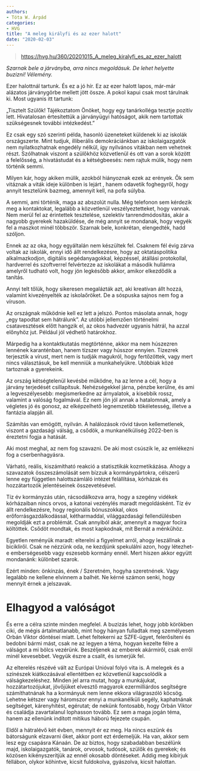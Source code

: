 ```yaml
---
authors:
- Tóta W. Árpád
categories:
- HVG
title: "A meleg királyfi és az ezer halott"
date: "2020-02-03"
---
```


> https://hvg.hu/360/20201015_A_meleg_kiralyfi_es_az_ezer_halott

*Szarnak bele a járványba, arra nincs megoldásuk. De lehet helyette buzizni! Vélemény.*

Ezer halottnál tartunk. És ez a jó hír. Ez az ezer halott lapos, már-már alázatos járványgörbe mellett jött össze. A pokol kapui csak most tárulnak ki. Most ugyanis itt tartunk:

„Tisztelt Szülők! Tájékoztatom Önöket, hogy egy tanárkolléga tesztje pozitív lett. Hivatalosan értesítettük a járványügyi hatóságot, akik nem tartottak szükségesnek további intézkedést.”

Ez csak egy szó szerinti példa, hasonló üzeneteket küldenek ki az iskolák országszerte. Mint tudjuk, illiberális demokráciánkban az iskolaigazgatók nem nyilatkozhatnak engedély nélkül, így nyilvános vitákban nem vehetnek részt. Szólhatnak viszont a szülőkhöz közvetlenül  és ott van a sorok között a felelősség, a hivatástudat és a kétségbeesés: nem rajtuk múlik, hogy nem történik semmi.

Milyen kár, hogy akiken múlik, azokból hiányoznak ezek az erények. Ők sem vitáznak  a viták ideje különben is lejárt , hanem odavetik foghegyről, hogy annyit tesztelünk bazmeg, amennyit kell, na pofa súlyba.

A semmi, ami történik, maga az abszolút nulla. Még telefonon sem kérdezik meg a kontaktokat, legalább a közvetlenül veszélyeztetteket, hogy vannak. Nem merül fel az érintettek tesztelése, szelektív tanrendmódosítás, akár a nagyobb gyerekek hazaküldése, de még annyit se mondanak, hogy vegyék fel a maszkot minél többször. Szarnak bele, konkrétan, elengedték, hadd szóljon.

Ennek az az oka, hogy egyáltalán nem készültek fel. Csaknem fél évig zárva voltak az iskolák, ennyi idő állt rendelkezésre, hogy az oktatáspolitika alkalmazkodjon, digitális segédanyagokkal, képzéssel, átállási protokollal, hardverrel és szoftverrel felvértezze az iskolákat a második hullámra  amelyről tudható volt, hogy jön  legkésőbb akkor, amikor elkezdődik a tanítás.

Annyi telt tőlük, hogy sikeresen megalázták azt, aki kreatívan állt hozzá, valamint kivezényelték az iskolaőröket. De a sóspuska sajnos nem fog a víruson.

Az országnak működnie kell  ez lett a jelszó. Pontos másolata annak, hogy „egy tapodtat sem hátrálunk”. Az utóbbi jellemzően történelmi csatavesztések előtt hangzik el, az okos hadvezér ugyanis hátrál, ha azzal előnyhöz jut. Például jól védhető határokhoz.

Márpedig ha a kontaktkutatás megtörténne, akkor ma nem húszezren lennének karanténban, hanem tízszer vagy hússzor ennyien. Tízezrek terjesztik a vírust, mert nem is tudják magukról, hogy fertőzöttek, vagy mert nincs választásuk, be kell menniük a munkahelyükre. Utóbbiak közé tartoznak a gyerekeink.

Az ország kétségtelenül kevésbé működne, ha az lenne a cél, hogy a járvány terjedését csillapítsuk. Nehézségekkel járna, pénzbe kerülne, és ami a legveszélyesebb: megismerkedne az árnyalatok, a kisebbik rossz, valamint a valóság fogalmával. Ez nem jön jól annak a hatalomnak, amely a végletes jó és gonosz, az elképzelhető legnemzetibb tökéletesség, illetve a fantázia alapján áll.

Számítás van emögött, nyilván. A halálozások rövid távon kellemetlenek, viszont a gazdasági válság, a csődök, a munkanélküliség 2022-ben is éreztetni fogja a hatását.

Aki most meghal, az nem fog szavazni. De aki most csúszik le, az emlékezni fog a cserbenhagyásra.

Várható, reális, kiszámítható reakció a statisztikák kozmetikázása. Ahogy a szavazatok összeszámolását sem bízzuk a kormánypártokra, célszerű lenne egy független halottszámláló intézet felállítása, kórházak és hozzátartozók jelentéseinek összevetésével.

Tíz év kormányzás után, rácsodálkozva arra, hogy a szegény vidékek kórházaiban nincs orvos, a katonai vezénylés maradt megoldásként. Tíz év állt rendelkezésre, hogy regionális bónuszokkal, okos erőforrásgazdálkodással, kétharmaddal, világgazdasági fellendülésben megoldják ezt a problémát. Csak annyiból akár, amennyit a magyar focira költöttek. Csődöt mondtak, és most kapkodnak, mit Bernát a ménkűhöz.

Egyetlen reményük maradt: elterelni a figyelmet arról, ahogy leszállnak a bicikliről. Csak ne nézzünk oda, ne kezdjünk spekulálni azon, hogy létezhet-e emberségesebb vagy eszesebb kormány ennél. Mert hiszen akkor együtt mondanánk: különbet szarok.

Ezért minden: önkínzás, ének / Szeretném, hogyha szeretnének. Vagy legalább ne kellene elvinnem a balhét. Ne kérné számon senki, hogy mennyit érnek a jelszavak.

# Elhagyod a valóságot

És erre a célra szinte minden megfelel. A buzizás lehet, hogy jobb körökben ciki, de mégis ártalmatlanabb, mint hogy hányan fulladtak meg személyesen Orbán Viktor döntései miatt. Lehet feltekerni az SZFE-ügyet, felerősíteni és bedobni bármi mást, csak ne az legyen a téma, hogyan kezelte félre a válságot a mi bölcs vezérünk. Beszéljenek az emberek akármiről, csak erről minél kevesebbet. Vegyük észre a csalit, és ismerjük fel.

Az elterelés részévé vált az Európai Unióval folyó vita is. A melegek és a színészek kiátkozásával ellentétben ez közvetlenül kapcsolódik a válságkezeléshez. Minden jel arra mutat, hogy a munkájukat, hozzátartozójukat, jövőjüket elvesztő magyarok ezermilliárdos segítségre számíthatnának  ha a kormányuk nem lenne ekkora világraszóló köcsög. Lehetne kétszer vagy háromszor ennyi a munkanélküli segély, kaphatnának segítséget, kárenyhítést, egérutat; de nekünk fontosabb, hogy Orbán Viktor és családja zavartalanul lophasson tovább. Ez sem a maga jogán téma, hanem az ellenünk indított mitikus háború fejezete csupán.

Eldől a hátralévő két évben, mennyit ér ez meg. Ha nincs eszünk és bátorságunk elzavarni őket, akkor pont ezt érdemeljük. Ha van, akkor sem lesz egy csapásra Kánaán. De az biztos, hogy szabadabban beszélünk majd, iskolaigazgatók, tanárok, orvosok, tudósok, szülők és gyerekek; és közösen kikényszerítjük az ennél okosabb döntéseket. Addig meg kibírjuk féllábon, olykor köhintve, kicsit fuldokolva, gyászolva, kicsit halottan.
